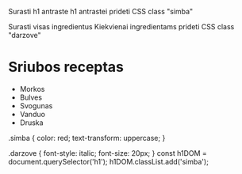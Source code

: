 Surasti h1 antraste h1 antrastei prideti CSS class "simba"

Surasti visas ingredientus Kiekvienai ingredientams prideti CSS class "darzove"

<h1>Sriubos receptas</h1>
<ul>
  <li>Morkos</li>
  <li>Bulves</li>
  <li>Svogunas</li>
  <li>Vanduo</li>
  <li>Druska</li>
</ul>
.simba {
  color: red;
  text-transform: uppercase;
}

.darzove {
  font-style: italic;
  font-size: 20px;
}
const h1DOM = document.querySelector('h1');
h1DOM.classList.add('simba');